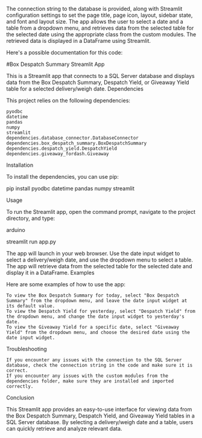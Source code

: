 The connection string to the database is provided, along with Streamlit configuration settings to set the page title, page icon, layout, sidebar state, and font and layout size. The app allows the user to select a date and a table from a dropdown menu, and retrieves data from the selected table for the selected date using the appropriate class from the custom modules. The retrieved data is displayed in a DataFrame using Streamlit.

Here's a possible documentation for this code:


#Box Despatch Summary Streamlit App


This is a Streamlit app that connects to a SQL Server database and displays data from the Box Despatch Summary, Despatch Yield, or Giveaway Yield table for a selected delivery/weigh date.
Dependencies

This project relies on the following dependencies:

    pyodbc
    datetime
    pandas
    numpy
    streamlit
    dependencies.database_connector.DatabaseConnector
    dependencies.box_despatch_summary.BoxDespatchSummary
    dependencies.despatch_yield.DespatchYield
    dependencies.giveaway_fordash.Giveaway

Installation

To install the dependencies, you can use pip:

pip install pyodbc datetime pandas numpy streamlit

Usage

To run the Streamlit app, open the command prompt, navigate to the project directory, and type:

arduino

streamlit run app.py

The app will launch in your web browser. Use the date input widget to select a delivery/weigh date, and use the dropdown menu to select a table. The app will retrieve data from the selected table for the selected date and display it in a DataFrame.
Examples

Here are some examples of how to use the app:

    To view the Box Despatch Summary for today, select "Box Despatch Summary" from the dropdown menu, and leave the date input widget at its default value.
    To view the Despatch Yield for yesterday, select "Despatch Yield" from the dropdown menu, and change the date input widget to yesterday's date.
    To view the Giveaway Yield for a specific date, select "Giveaway Yield" from the dropdown menu, and choose the desired date using the date input widget.

Troubleshooting

    If you encounter any issues with the connection to the SQL Server database, check the connection string in the code and make sure it is correct.
    If you encounter any issues with the custom modules from the dependencies folder, make sure they are installed and imported correctly.

Conclusion

This Streamlit app provides an easy-to-use interface for viewing data from the Box Despatch Summary, Despatch Yield, and Giveaway Yield tables in a SQL Server database. By selecting a delivery/weigh date and a table, users can quickly retrieve and analyze relevant data.
